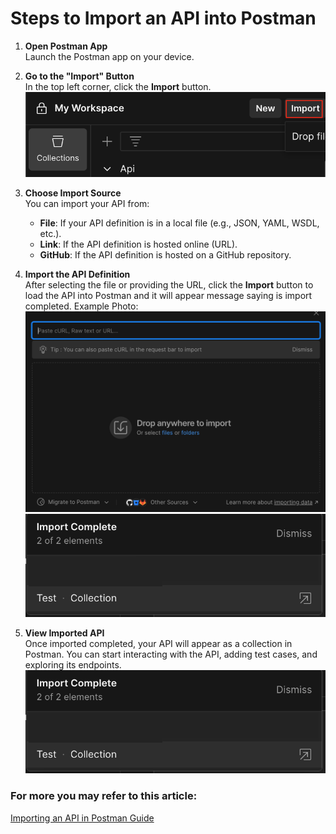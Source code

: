 # Steps to Import an API into Postman

1. **Open Postman App**  
   Launch the Postman app on your device.

2. **Go to the "Import" Button**  
   In the top left corner, click the **Import** button.
   ![Import API into Postman](/8.Picture/4.Postman%20Collection/importbutton.png)
3. **Choose Import Source**  
   You can import your API from:
   - **File**: If your API definition is in a local file (e.g., JSON, YAML, WSDL, etc.).
   - **Link**: If the API definition is hosted online (URL).
   - **GitHub**: If the API definition is hosted on a GitHub repository.
3. **Import the API Definition**  
   After selecting the file or providing the URL, click the **Import** button to load the API into Postman and it will appear message saying is import            completed.
   Example Photo:
   ![Import API into Postman](/8.Picture/4.Postman%20Collection/files.png)
   ![Import API into Postman](/8.Picture/4.Postman%20Collection/Import%20Complete.png)
5. **View Imported API**  
   Once imported completed, your API will appear as a collection in Postman. You can start interacting with the API, adding test cases, and exploring its endpoints.
![Import API into Postman](/8.Picture/4.Postman%20Collection/Import%20Complete.png)
   
### For more you may refer to this article:
[Importing an API in Postman Guide](http://learning.postman.com/docs/design-apis/api-builder/importing-an-api/)

